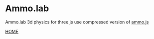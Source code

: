 Ammo.lab
========

Ammo.lab 3d physics for three.js
use compressed version of [ammo.js](https://github.com/kripken/ammo.js)

[HOME](http://lo-th.github.io/Ammo.lab/)<br>
